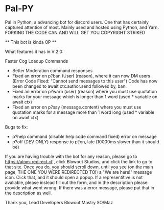 # Pal-PY
Pal in Python, a advancing bot for discord users. One that has certainly captured attention of most. Mainly used and hosted using Python, and Yarn.  FORKING THE CODE CAN AND WILL GET YOU COPYRIGHT STRIKED

** This bot is kinda OP **

What features it has in V 2.0:

Faster Cog Loadup Commands

- Better Moderation command responses
- Fixed an error on p?ban (User) (reason), where it can now DM users (Error Code Fixed: "Cannot send messages to this user")
Code has now been changed to await ctx.author.send followed by, ban.
- Fixed an error on p?warn (user) (reason) where you must use quotation marks for your message which is longer than 1 word (used * variable on await ctx)
- Fixed an error on p?say (message.content) where you must use quotation marks for a message more than 1 word long (used * variable on await ctx)

Bugs to fix:

- p?help command (disable help code command fixed) error on message
- p?off (DEV ONLY) response to p?on, late (10000ms slower than it should be)



If you are having trouble with the bot for any reason, please go to https://atom-redirect.cf , click Blowout Studios, and click the link to go to that site.
Once you do, you should scroll down, until you see (on the main page, THE ONE YOU WERE REDIRECTED TO!) a "We are here!" message icon. Click that, and it should open a popup.
If a representitive is not avaliable, please instead fill out the form, and in the description please provide what went wrong. 
If there was a error message, please put that in the description as well.

Thank you,
Lead Developers
Blowout Mastry
SO/Maz
